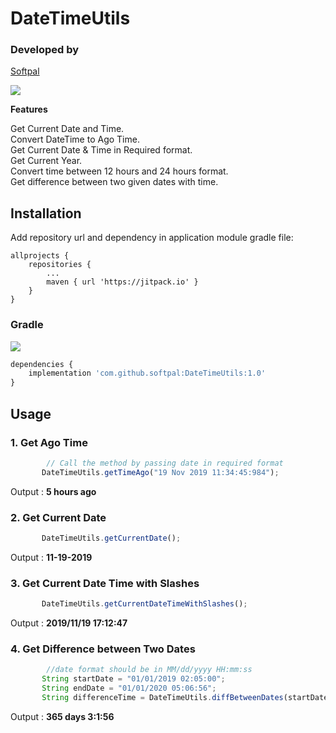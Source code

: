 # DateTimeUtils

### Developed by
[Softpal](https://www.github.com/softpal)

[![](https://jitpack.io/v/softpal/DateTimeUtils.svg)](https://jitpack.io/#softpal/DateTimeUtils)


**Features**

Get Current Date and Time. <br>
Convert DateTime to Ago Time. <br>
Get Current Date & Time in Required format. <br>
Get Current Year. <br>
Convert time between 12 hours and 24 hours format. <br>
Get difference between two given dates with time.


## Installation

Add repository url and dependency in application module gradle file:

	allprojects {
		repositories {
			...
			maven { url 'https://jitpack.io' }
		}
	}

### Gradle
[![](https://jitpack.io/v/softpal/DateTimeUtils.svg)](https://jitpack.io/#softpal/DateTimeUtils)
```javascript
dependencies {
    implementation 'com.github.softpal:DateTimeUtils:1.0'
}
```


## Usage

### 1. Get Ago Time

```javascript
        // Call the method by passing date in required format
       DateTimeUtils.getTimeAgo("19 Nov 2019 11:34:45:984");
```
Output : **5 hours ago**




### 2. Get Current Date

```javascript
       DateTimeUtils.getCurrentDate();
```
Output : **11-19-2019**




### 3. Get Current Date Time with Slashes

```javascript
       DateTimeUtils.getCurrentDateTimeWithSlashes();
```
Output : **2019/11/19 17:12:47**




### 4. Get Difference between Two Dates

```javascript
        //date format should be in MM/dd/yyyy HH:mm:ss
       String startDate = "01/01/2019 02:05:00";
       String endDate = "01/01/2020 05:06:56";
       String differenceTime = DateTimeUtils.diffBetweenDates(startDate,endDate);
```
Output : **365 days 3:1:56**